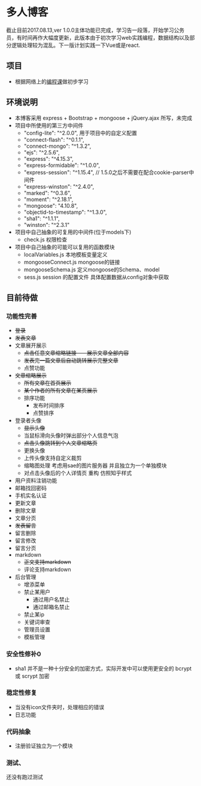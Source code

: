 # 多人博客
截止目前2017.08.13,ver 1.0.0主体功能已完成，学习告一段落，开始学习公务员，有时间再作大幅度更新，此版本由于初次学习web实践编程，数据结构以及部分逻辑处理较为混乱。下一版计划实践一下Vue或是react.
## 项目
* 根据网络上的[编程课](https://github.com/nswbmw/N-blog)做初步学习 

## 环境说明
* 本博客采用 express + Bootstrap + mongoose + jQuery.ajax 所写，未完成
* 项目中所使用的第三方中间件
    * "config-lite": "^2.0.0",      用于项目中的自定义配置
    * "connect-flash": "^0.1.1",    
    * "connect-mongo": "^1.3.2",
    * "ejs": "^2.5.6",
    * "express": "^4.15.3",
    * "express-formidable": "^1.0.0",
    * "express-session": "^1.15.4",  // 1.5.0之后不需要在配合cookie-parser中间件
    * "express-winston": "^2.4.0",
    * "marked": "^0.3.6",
    * "moment": "^2.18.1",
    * "mongoose": "4.10.8",
    * "objectid-to-timestamp": "^1.3.0",
    * "sha1": "^1.1.1",
    * "winston": "^2.3.1"
* 项目中自己抽象的可复用的中间件(位于models下)
    * check.js             权限检查
* 项目中自己抽象的可能可以复用的函数模块
    * localVariables.js    本地模板变量定义
    * mongooseConnect.js   mongoose的链接
    * mongooseSchema.js    定义mongoose的Schema、model
    * sess.js              session 的配置文件 具体配置数据从config对象中获取

## 目前待做

### 功能性完善
* ~~登录~~
* ~~发表文章~~
* 文章展开展示
    * ~~点击任意文章缩略链接——展示文章全部内容~~
    * ~~发表完一篇文章后自动跳转展示完整文章~~
    * 点赞功能
* ~~文章缩略展示~~
    * ~~所有文章在首页展示~~
    * ~~某个作者的所有文章在某页展示~~
    * 排序功能
        * 发布时间排序
        * 点赞排序
* 登录者头像
    * ~~显示头像~~
    * 当鼠标滑向头像时弹出部分个人信息气泡
    * ~~点击头像跳转到个人文章缩略页~~
    * 更换头像
    * 上传头像支持自定义裁剪
    * 缩略图处理  考虑用sae的图片服务器  并且独立为一个单独模块
    * 对点击头像后的个人详情页 重构 仿照知乎样式
* 用户资料注销功能
* 邮箱找回密码
* 手机实名认证
* 更新文章
* 删除文章
* 文章分页
* ~~发表留言~~
* 留言删除
* 留言修改
* 留言分页
* markdown
    * ~~正文支持markdown~~
    * 评论支持markdown
* 后台管理
    * 增添菜单
    * 禁止某用户
        * 通过用户名禁止
        * 通过邮箱名禁止
    * 禁止某ip
    * 关键词审查
    * 管理员设置
    * 模板管理

### 安全性修补0
* sha1 并不是一种十分安全的加密方式，实际开发中可以使用更安全的 bcrypt 或 scrypt 加密

### 稳定性修复
* 当没有icon文件夹时，处理相应的错误
* 日志功能

### 代码抽象
* 注册验证独立为一个模块

### 测试、
还没有跑过测试

